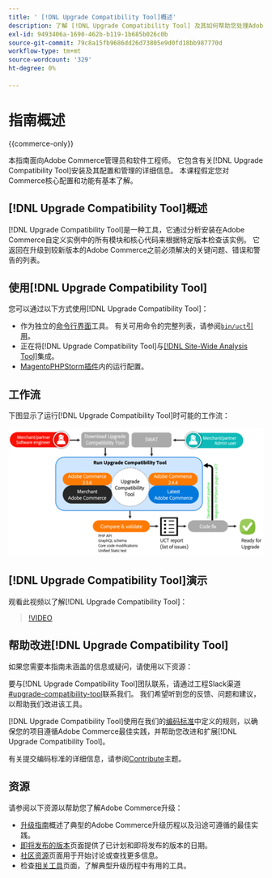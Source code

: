 ```yaml
---
title: ' [!DNL Upgrade Compatibility Tool]概述'
description: 了解 [!DNL Upgrade Compatibility Tool] 及其如何帮助您处理Adobe Commerce项目。
exl-id: 9493406a-1690-462b-b119-1b685b026c0b
source-git-commit: 79c8a15fb9686dd26d73805e9d0fd18bb987770d
workflow-type: tm+mt
source-wordcount: '329'
ht-degree: 0%

---
```


# 指南概述

{{commerce-only}}

本指南面向Adobe Commerce管理员和软件工程师。 它包含有关[!DNL Upgrade Compatibility Tool]安装及其配置和管理的详细信息。 本课程假定您对Commerce核心配置和功能有基本了解。

## [!DNL Upgrade Compatibility Tool]概述

[!DNL Upgrade Compatibility Tool]是一种工具，它通过分析安装在Adobe Commerce自定义实例中的所有模块和核心代码来根据特定版本检查该实例。 它返回在升级到较新版本的Adobe Commerce之前必须解决的关键问题、错误和警告的列表。

## 使用[!DNL Upgrade Compatibility Tool]

您可以通过以下方式使用[!DNL Upgrade Compatibility Tool]：

- 作为独立的[命令行界面](../upgrade-compatibility-tool/run.md)工具。 有关可用命令的完整列表，请参阅[`bin/uct`引用](../../tools/reference/uct.md)。
- 正在将[!DNL Upgrade Compatibility Tool]与[[!DNL Site-Wide Analysis Tool]](../upgrade-compatibility-tool/integrate-analysis-tool.md)集成。
- [MagentoPHPStorm插件](../upgrade-compatibility-tool/run-configuration-phpstorm-plugin.md)内的运行配置。

## 工作流

下图显示了运行[!DNL Upgrade Compatibility Tool]时可能的工作流：

![[!DNL Upgrade Compatibility Tool]关系图](../../assets/upgrade-guide/uct-diagram-v5.png)

## [!DNL Upgrade Compatibility Tool]演示

观看此视频以了解[!DNL Upgrade Compatibility Tool]：

>[!VIDEO](https://video.tv.adobe.com/v/341245?quality=12)

## 帮助改进[!DNL Upgrade Compatibility Tool]

如果您需要本指南未涵盖的信息或疑问，请使用以下资源：

要与[!DNL Upgrade Compatibility Tool]团队联系，请通过工程Slack渠道[#upgrade-compatibility-tool](https://magentocommeng.slack.com/archives/C019Y143U9F)联系我们。 我们希望听到您的反馈、问题和建议，以帮助我们改进该工具。

[!DNL Upgrade Compatibility Tool]使用在我们的[编码标准](https://developer.adobe.com/commerce/php/coding-standards/)中定义的规则，以确保您的项目遵循Adobe Commerce最佳实践，并帮助您改进和扩展[!DNL Upgrade Compatibility Tool]。

有关提交编码标准的详细信息，请参阅[Contribute](https://developer.adobe.com/commerce/php/coding-standards/contributing/)主题。

## 资源

请参阅以下资源以帮助您了解Adobe Commerce升级：

- [升级指南](../overview.md)概述了典型的Adobe Commerce升级历程以及沿途可遵循的最佳实践。
- [即将发布的版本](https://experienceleague.adobe.com/zh-hans/docs/commerce-operations/release/planning/schedule)页面提供了已计划和即将发布的版本的日期。
- [社区资源](https://developer.adobe.com/commerce/contributor/community/)页面用于开始讨论或查找更多信息。
- 检查[相关工具](../upgrade-compatibility-tool/related-tools.md)页面，了解典型升级历程中有用的工具。
